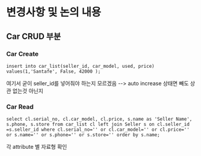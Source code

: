 # 변경사항 및 논의 내용

## Car CRUD 부분

### Car Create

```
insert into car_list(seller_id, car_model, used, price) values(1,'Santafe', False, 42000 );
```
여기서 굳이 seller_id를 넣어줘야 하는지 모르겠음 --> auto increase 상태면 빼도 상관 없는것 아닌지 

### Car Read

```
select cl.serial_no, cl.car_model, cl.price, s.name as 'Seller Name', s.phone, s.store from car_list cl left join Seller s on cl.seller_id =s.seller_id where cl.serial_no='' or cl.car_model='' or cl.price='' or s.name='' or s.phone='' or s.store='' order by s.name;
```
각 attribute 별 자료형 확인